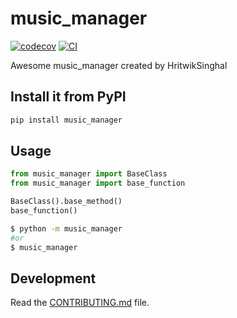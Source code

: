 # music_manager

[![codecov](https://codecov.io/gh/HritwikSinghal/music_manager/branch/main/graph/badge.svg?token=music_manager_token_here)](https://codecov.io/gh/HritwikSinghal/music_manager)
[![CI](https://github.com/HritwikSinghal/music_manager/actions/workflows/main.yml/badge.svg)](https://github.com/HritwikSinghal/music_manager/actions/workflows/main.yml)

Awesome music_manager created by HritwikSinghal

## Install it from PyPI

```bash
pip install music_manager
```

## Usage

```py
from music_manager import BaseClass
from music_manager import base_function

BaseClass().base_method()
base_function()
```

```bash
$ python -m music_manager
#or
$ music_manager
```

## Development

Read the [CONTRIBUTING.md](CONTRIBUTING.md) file.

